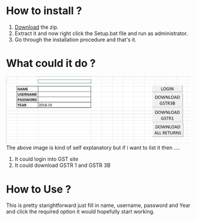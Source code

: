 # How to install ?
1. [Download](https://github.com/sudevn/GST/archive/master.zip) the zip.
1. Extract it and now right click the Setup.bat file and run as administrator.
1. Go through the installation procedure and that's it.

# What could it do ?
![Screenshot](https://github.com/sudevn/GST/blob/master/img/screenshoot.PNG)
The above image is kind of self explanatory but if i want to list it then ....
1. It could login into GST site
1. It could download GSTR 1 and GSTR 3B

# How to Use ?

This is pretty starightforward just fill in name, username, password and Year and click the required option it would hopefully start working.
